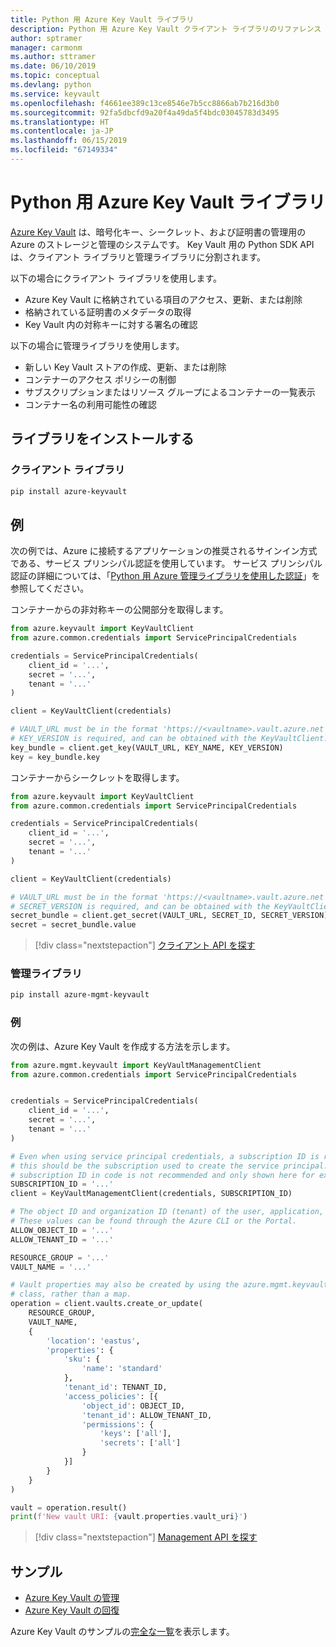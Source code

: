 ```yaml
---
title: Python 用 Azure Key Vault ライブラリ
description: Python 用 Azure Key Vault クライアント ライブラリのリファレンス ドキュメント
author: sptramer
manager: carmonm
ms.author: sttramer
ms.date: 06/10/2019
ms.topic: conceptual
ms.devlang: python
ms.service: keyvault
ms.openlocfilehash: f4661ee389c13ce8546e7b5cc8866ab7b216d3b0
ms.sourcegitcommit: 92fa5dbcfd9a20f4a49da5f4bdc03045783d3495
ms.translationtype: HT
ms.contentlocale: ja-JP
ms.lasthandoff: 06/15/2019
ms.locfileid: "67149334"
---
```

# <a name="azure-key-vault-libraries-for-python"></a>Python 用 Azure Key Vault ライブラリ

[Azure Key Vault](/azure/key-vault/) は、暗号化キー、シークレット、および証明書の管理用の Azure のストレージと管理のシステムです。 Key Vault 用の Python SDK API は、クライアント ライブラリと管理ライブラリに分割されます。

以下の場合にクライアント ライブラリを使用します。
- Azure Key Vault に格納されている項目のアクセス、更新、または削除
- 格納されている証明書のメタデータの取得
- Key Vault 内の対称キーに対する署名の確認

以下の場合に管理ライブラリを使用します。
- 新しい Key Vault ストアの作成、更新、または削除
- コンテナーのアクセス ポリシーの制御
- サブスクリプションまたはリソース グループによるコンテナーの一覧表示
- コンテナー名の利用可能性の確認

## <a name="install-the-libraries"></a>ライブラリをインストールする

### <a name="client-library"></a>クライアント ライブラリ

```bash
pip install azure-keyvault
```

## <a name="examples"></a>例

次の例では、Azure に接続するアプリケーションの推奨されるサインイン方式である、サービス プリンシパル認証を使用しています。 サービス プリンシパル認証の詳細については、「[Python 用 Azure 管理ライブラリを使用した認証](https://docs.microsoft.com/en-us/python/azure/python-sdk-azure-authenticate)」を参照してください。

コンテナーからの非対称キーの公開部分を取得します。

```python
from azure.keyvault import KeyVaultClient
from azure.common.credentials import ServicePrincipalCredentials

credentials = ServicePrincipalCredentials(
    client_id = '...',
    secret = '...',
    tenant = '...'
)

client = KeyVaultClient(credentials)

# VAULT_URL must be in the format 'https://<vaultname>.vault.azure.net'
# KEY_VERSION is required, and can be obtained with the KeyVaultClient.get_key_versions(self, vault_url, key_name) API
key_bundle = client.get_key(VAULT_URL, KEY_NAME, KEY_VERSION)
key = key_bundle.key
```

コンテナーからシークレットを取得します。

```python
from azure.keyvault import KeyVaultClient
from azure.common.credentials import ServicePrincipalCredentials

credentials = ServicePrincipalCredentials(
    client_id = '...',
    secret = '...',
    tenant = '...'
)

client = KeyVaultClient(credentials)

# VAULT_URL must be in the format 'https://<vaultname>.vault.azure.net'
# SECRET_VERSION is required, and can be obtained with the KeyVaultClient.get_secret_versions(self, vault_url, secret_id) API
secret_bundle = client.get_secret(VAULT_URL, SECRET_ID, SECRET_VERSION)
secret = secret_bundle.value
```

> [!div class="nextstepaction"]
> [クライアント API を探す](/python/api/overview/azure/keyvault/client)

### <a name="management-library"></a>管理ライブラリ

```bash
pip install azure-mgmt-keyvault
```

### <a name="example"></a>例

次の例は、Azure Key Vault を作成する方法を示します。 

```python
from azure.mgmt.keyvault import KeyVaultManagementClient
from azure.common.credentials import ServicePrincipalCredentials


credentials = ServicePrincipalCredentials(
    client_id = '...',
    secret = '...',
    tenant = '...'
)

# Even when using service principal credentials, a subscription ID is required. For service principals,
# this should be the subscription used to create the service principal. Storing a token like a valid
# subscription ID in code is not recommended and only shown here for example purposes.
SUBSCRIPTION_ID = '...'
client = KeyVaultManagementClient(credentials, SUBSCRIPTION_ID)

# The object ID and organization ID (tenant) of the user, application, or service principal for access policies.
# These values can be found through the Azure CLI or the Portal.
ALLOW_OBJECT_ID = '...'
ALLOW_TENANT_ID = '...'

RESOURCE_GROUP = '...'
VAULT_NAME = '...'

# Vault properties may also be created by using the azure.mgmt.keyvault.models.VaultCreateOrUpdateParameters
# class, rather than a map. 
operation = client.vaults.create_or_update(
    RESOURCE_GROUP,
    VAULT_NAME,
    {
        'location': 'eastus',
        'properties': {
            'sku': {
                'name': 'standard'
            },
            'tenant_id': TENANT_ID,
            'access_policies': [{
                'object_id': OBJECT_ID,
                'tenant_id': ALLOW_TENANT_ID,
                'permissions': {
                    'keys': ['all'],
                    'secrets': ['all']
                }
            }]
        }
    }
)

vault = operation.result()
print(f'New vault URI: {vault.properties.vault_uri}')
```

> [!div class="nextstepaction"]
> [Management API を探す](/python/api/overview/azure/keyvault/management)

## <a name="samples"></a>サンプル
* [Azure Key Vault の管理][1] 
* [Azure Key Vault の回復][2]

[1]: https://azure.microsoft.com/resources/samples/key-vault-python-manage/
[2]: https://azure.microsoft.com/resources/samples/key-vault-recovery-python/

Azure Key Vault のサンプルの[完全な一覧](https://azure.microsoft.com/resources/samples/?platform=python&term=key+vault)を表示します。 

